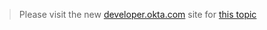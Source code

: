 > Please visit the new [developer.okta.com](http://developer.okta.com/docs) site for [this topic](http://developer.okta.com/docs/endpoints/tokens.html)